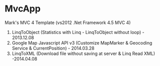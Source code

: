 MvcApp
======

Mark's MVC 4 Template (vs2012 .Net Framework 4.5 MVC 4)<br/>
1. LinqToObject (Statistics with Linq - LinqToObject without loop) - 2013.12.08<br/>
2. Google Map Javascript API v3 (Customize MapMarker & Geocoding Service & CurrentPosition) - 2014.03.28<br/>
3. LinqToXML (Download file without saving at server & Linq Read XML) -2014.04.08<br/>
